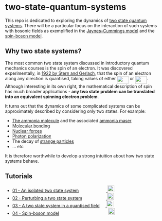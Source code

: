# two-state-quantum-systems

This repo is dedicated to exploring the dynamics of [two state quantum systems](https://en.wikipedia.org/wiki/Two-state_quantum_system). There will be a particular focus on the interaction of such systems with bosonic fields as exemplified in the [Jaynes–Cummings model](https://en.wikipedia.org/wiki/Jaynes%E2%80%93Cummings_model) and the [spin-boson model](https://en.wikipedia.org/wiki/Quantum_dissipation#Dissipative_two-level_system).

## Why two state systems?
The most common two state system discussed in introductory quantum mechanics courses is the spin of an electron. It was discovered experimentally, in [1922 by Stern and Gerlach](https://www.feynmanlectures.caltech.edu/II_35.html#Ch35-S2), that the spin of an electron along any direction is quantised, taking values of either <img src="/tex/05c9304bf445964d1a11d1504c87f8f1.svg?invert_in_darkmode&sanitize=true" align=middle width=38.10517259999999pt height=24.65753399999998pt/> or <img src="/tex/e8d4d0df661ff8a783e7efdb42747035.svg?invert_in_darkmode&sanitize=true" align=middle width=38.10517259999999pt height=24.65753399999998pt/>.  Although interesting in its own right, the mathematical description of spin has much broader applications - **any two state problem can be translated into an equivalent spinning electron problem**.

It turns out that the dynamics of some complicated systems can be approximately described by considering only two states. For example:
- [The ammonia molecule](https://www.feynmanlectures.caltech.edu/III_08.html#Ch8-S6) and the associated [ammonia maser](https://www.feynmanlectures.caltech.edu/III_09.html)
- [Molecular bonding](https://www.feynmanlectures.caltech.edu/III_10.html#Ch10-S1)
- [Nuclear forces](https://www.feynmanlectures.caltech.edu/III_10.html#Ch10-S2)
- [Photon polarization](https://www.feynmanlectures.caltech.edu/III_11.html#Ch11-S4)
- The decay of [strange particles](https://www.feynmanlectures.caltech.edu/III_11.html#Ch11-S5)
- ... etc

It is therefore worthwhile to develop a strong intuition about how two state systems behave.

## Tutorials

- [01 - An isolated two state system](01-an-isolated-two-state-system.ipynb)&nbsp;&nbsp;&nbsp;&nbsp;&nbsp;&nbsp;&nbsp;&nbsp;&nbsp;&nbsp;&nbsp;&nbsp;&nbsp;&nbsp;&nbsp;&nbsp;&nbsp;&nbsp;&nbsp;&nbsp;&nbsp;&nbsp;&nbsp;<a href="https://nbviewer.jupyter.org/github/project-ida/two-state-quantum-systems/blob/master/01-an-isolated-two-state-system.ipynb" target="_parent"> <img src="https://nbviewer.jupyter.org/static/img/nav_logo.svg" alt="Open In nbviewer" height="22"/></a>
- [02 - Perturbing a two state system](02-perturbing-a-two-state-system.ipynb)&nbsp;&nbsp;&nbsp;&nbsp;&nbsp;&nbsp;&nbsp;&nbsp;&nbsp;&nbsp;&nbsp;&nbsp;&nbsp;&nbsp;&nbsp;&nbsp;&nbsp;&nbsp;&nbsp;&nbsp;<a href="https://nbviewer.jupyter.org/github/project-ida/two-state-quantum-systems/blob/master/02-perturbing-a-two-state-system.ipynb" target="_parent"> <img src="https://nbviewer.jupyter.org/static/img/nav_logo.svg" alt="Open In nbviewer" height="22"/></a>
- [03 - A two state system in a quantised field](03-a-two-state-system-in-a-quantised-field.ipynb)&nbsp;&nbsp;&nbsp;&nbsp;&nbsp;<a href="https://nbviewer.jupyter.org/github/project-ida/two-state-quantum-systems/blob/master/03-a-two-state-system-in-a-quantised-field.ipynb" target="_parent"> <img src="https://nbviewer.jupyter.org/static/img/nav_logo.svg" alt="Open In nbviewer" height="22"/></a>
- [04 - Spin-boson model](04-spin-boson-model.ipynb)&nbsp;&nbsp;&nbsp;&nbsp;&nbsp;&nbsp;&nbsp;&nbsp;&nbsp;&nbsp;&nbsp;&nbsp;&nbsp;&nbsp;&nbsp;&nbsp;&nbsp;&nbsp;&nbsp;&nbsp;&nbsp;&nbsp;&nbsp;&nbsp;&nbsp;&nbsp;&nbsp;&nbsp;&nbsp;&nbsp;&nbsp;&nbsp;&nbsp;&nbsp;&nbsp;&nbsp;&nbsp;&nbsp;&nbsp;&nbsp;&nbsp;<a href="https://nbviewer.jupyter.org/github/project-ida/two-state-quantum-systems/blob/master/04-spin-boson-model.ipynb" target="_parent"><img src="https://nbviewer.jupyter.org/static/img/nav_logo.svg" alt="Open In nbviewer" height="22"/></a>
